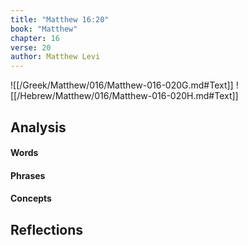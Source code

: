 ```yaml
---
title: "Matthew 16:20"
book: "Matthew"
chapter: 16
verse: 20
author: Matthew Levi
---
```

![[/Greek/Matthew/016/Matthew-016-020G.md#Text]]
![[/Hebrew/Matthew/016/Matthew-016-020H.md#Text]]

## Analysis

#### Words

#### Phrases

#### Concepts

## Reflections
